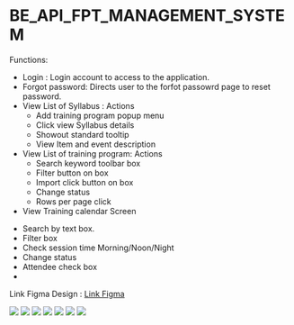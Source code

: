 # BE_API_FPT_MANAGEMENT_SYSTEM

Functions:
+ Login : Login account to access to the application.
+ Forgot password: Directs user to the  forfot passowrd page to reset password.
+ View List of Syllabus : Actions
  - Add training program popup menu
  - Click view Syllabus details
  - Showout standard tooltip
  - View Item and event description
+ View List of training program: Actions
  - Search keyword toolbar box
  - Filter button on box
  - Import click button on box
  - Change status 
  - Rows per page click
 + View Training calendar Screen 
  - Search by text box.
  - Filter box
  - Check session time Morning/Noon/Night
  - Change status
  - Attendee check box 
  - 
  
  Link Figma Design : <a href="https://www.figma.com/file/iyitKZmwrPjlxVOchWiueh/FA_training_system_260822-BA_PRAC_class?node-id=163%3A4344&t=EJalEDBAG3ZaU4np-0">Link Figma</a>
  
  
<img src="https://user-images.githubusercontent.com/86512368/211057212-cfb80507-cfe7-463f-849f-0be52f1ee8d8.png" >

<img src="https://user-images.githubusercontent.com/86512368/211057263-526d9a5f-e173-4d0f-9bbc-b0d6df267a45.png" >

<img src="https://user-images.githubusercontent.com/86512368/211057358-3df870f6-c831-4868-9055-ed6d7a1d2fd1.png" >

<img src="https://user-images.githubusercontent.com/86512368/211060316-254d823f-d6ec-41a0-82b5-703cdb85d30b.png" >

<img src="https://user-images.githubusercontent.com/86512368/211060248-b262e8e9-5e1d-4416-b3db-5a4c936102d3.png" >

<img src="https://user-images.githubusercontent.com/86512368/211060248-b262e8e9-5e1d-4416-b3db-5a4c936102d3.png" >

<img src="https://user-images.githubusercontent.com/86512368/211062755-cbe94191-7f6d-4ef0-aae0-82fea29d359f.png" >


